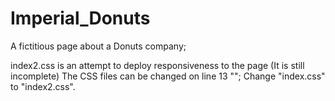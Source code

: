 # Imperial_Donuts
A fictitious page about a Donuts company;

index2.css is an attempt to deploy responsiveness to the page (It is still incomplete)
The CSS files can be changed on line 13 "<link rel="stylesheet" type="text/css" href="index.css">";
Change "index.css" to "index2.css".
